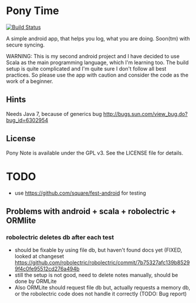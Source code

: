 # Pony Time

[![Build Status](https://api.travis-ci.org/Moredread/PonyTime.png)](https://travis-ci.org/Moredread/PonyTime)

A simple android app, that helps you log, what you are doing. Soon(tm) with secure syncing.

WARNING: This is my second android project and I have decided to use Scala as the main programming language,
which I'm learning too. The build setup is quite complicated and I'm quite sure I don't follow all best practices. So
please use the app with caution and consider the code as the work of a beginner.

## Hints

Needs Java 7, because of generics bug http://bugs.sun.com/view_bug.do?bug_id=6302954

## License

Pony Note is available under the GPL v3. See the LICENSE file for details.

# TODO

* use https://github.com/square/fest-android for testing

## Problems with android + scala + robolectric + ORMlite

### robolectric deletes db after each test
* should be fixable by using file db, but haven't found docs yet (FIXED, looked at changeset https://github.com/robolectric/robolectric/commit/7b75327afc139b85299f4c0fe95512cd276a494b
* still the setup is not good, need to delete notes manually, should be done by ORMLite
* Also ORMLite should request file db but, actually requests a memory db, or the robolectric code does not handle it correctly (TODO: Bug report)
